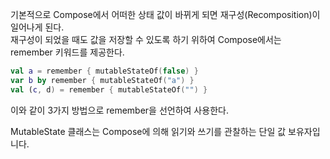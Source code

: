 기본적으로 Compose에서 어떠한 상태 값이 바뀌게 되면 재구성(Recomposition)이 일어나게 된다.\
재구성이 되었을 때도 값을 저장할 수 있도록 하기 위하여 Compose에서는 remember 키워드를 제공한다.

```kotlin
val a = remember { mutableStateOf(false) }
var b by remember { mutableStateOf("a") }
val (c, d) = remember { mutableStateOf("") }
```
이와 같이 3가지 방법으로 remember을 선언하여 사용한다.

MutableState 클래스는 Compose에 의해 읽기와 쓰기를 관찰하는 단일 값 보유자입니다.